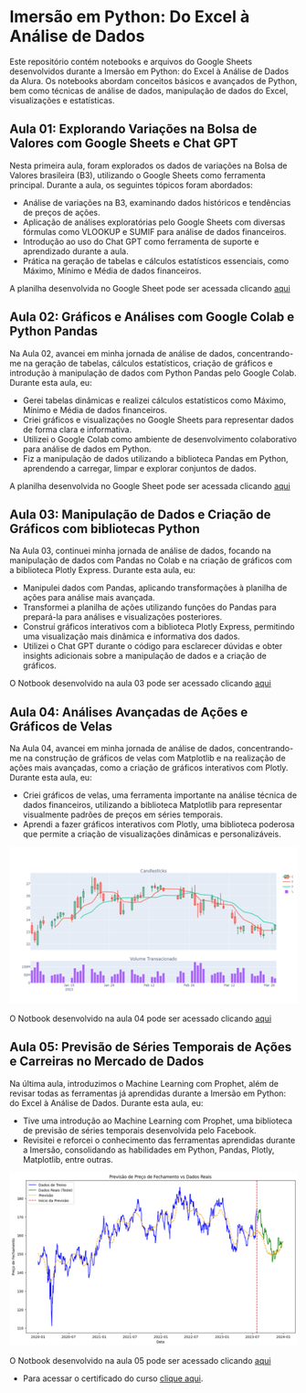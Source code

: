 # Imersão em Python: Do Excel à Análise de Dados

Este repositório contém notebooks e arquivos do Google Sheets desenvolvidos durante a Imersão em Python: do Excel à Análise de Dados da Alura. Os notebooks abordam conceitos básicos e avançados de Python, bem como técnicas de análise de dados, manipulação de dados do Excel, visualizações e estatísticas.


## Aula 01: Explorando Variações na Bolsa de Valores com Google Sheets e Chat GPT
Nesta primeira aula, foram explorados os dados de variações na Bolsa de Valores brasileira (B3), utilizando o Google Sheets como ferramenta principal. Durante a aula, os seguintes tópicos foram abordados:

- Análise de variações na B3, examinando dados históricos e tendências de preços de ações.
- Aplicação de análises exploratórias pelo Google Sheets com diversas fórmulas como VLOOKUP e SUMIF para análise de dados financeiros.
- Introdução ao uso do Chat GPT como ferramenta de suporte e aprendizado durante a aula.
- Prática na geração de tabelas e cálculos estatísticos essenciais, como Máximo, Mínimo e Média de dados financeiros.

A planilha desenvolvida no Google Sheet pode ser acessada clicando [aqui](https://docs.google.com/spreadsheets/d/19QHC4e06VXTx0sKtEMFF8l4iDC5ll_U3jJWh4RBtdaY/edit#gid=0)

## Aula 02: Gráficos e Análises com Google Colab e Python Pandas

Na Aula 02, avancei em minha jornada de análise de dados, concentrando-me na geração de tabelas, cálculos estatísticos, criação de gráficos e introdução à manipulação de dados com Python Pandas pelo Google Colab. Durante esta aula, eu:

- Gerei tabelas dinâmicas e realizei cálculos estatísticos como Máximo, Mínimo e Média de dados financeiros.
- Criei gráficos e visualizações no Google Sheets para representar dados de forma clara e informativa.
- Utilizei o Google Colab como ambiente de desenvolvimento colaborativo para análise de dados em Python.
- Fiz a manipulação de dados utilizando a biblioteca Pandas em Python, aprendendo a carregar, limpar e explorar conjuntos de dados.

A planilha desenvolvida no Google Sheet pode ser acessada clicando [aqui](https://docs.google.com/spreadsheets/d/19QHC4e06VXTx0sKtEMFF8l4iDC5ll_U3jJWh4RBtdaY/edit#gid=0)

## Aula 03: Manipulação de Dados e Criação de Gráficos com bibliotecas Python

Na Aula 03, continuei minha jornada de análise de dados, focando na manipulação de dados com Pandas no Colab e na criação de gráficos com a biblioteca Plotly Express. Durante esta aula, eu:

- Manipulei dados com Pandas, aplicando transformações à planilha de ações para análise mais avançada.
- Transformei a planilha de ações utilizando funções do Pandas para prepará-la para análises e visualizações posteriores.
- Construí gráficos interativos com a biblioteca Plotly Express, permitindo uma visualização mais dinâmica e informativa dos dados.
- Utilizei o Chat GPT durante o código para esclarecer dúvidas e obter insights adicionais sobre a manipulação de dados e a criação de gráficos.

O Notbook desenvolvido na aula 03 pode ser acessado clicando [aqui](Aula03.ipynb)

## Aula 04: Análises Avançadas de Ações e Gráficos de Velas

Na Aula 04, avancei em minha jornada de análise de dados, concentrando-me na construção de gráficos de velas com Matplotlib e na realização de ações mais avançadas, como a criação de gráficos interativos com Plotly. Durante esta aula, eu:

- Criei gráficos de velas, uma ferramenta importante na análise técnica de dados financeiros, utilizando a biblioteca Matplotlib para representar visualmente padrões de preços em séries temporais.
- Aprendi a fazer gráficos interativos com Plotly, uma biblioteca poderosa que permite a criação de visualizações dinâmicas e personalizáveis.
<p align="center">
  <img src="candlesticks.png">
</p>

O Notbook desenvolvido na aula 04 pode ser acessado clicando [aqui](Aula_04.ipynb)

## Aula 05: Previsão de Séries Temporais de Ações e Carreiras no Mercado de Dados

Na última aula, introduzimos o Machine Learning com Prophet, além de revisar todas as ferramentas já aprendidas durante a Imersão em Python: do Excel à Análise de Dados. Durante esta aula, eu:
- Tive uma introdução ao Machine Learning com Prophet, uma biblioteca de previsão de séries temporais desenvolvida pelo Facebook.
- Revisitei e reforcei o conhecimento das ferramentas aprendidas durante a Imersão, consolidando as habilidades em Python, Pandas, Plotly, Matplotlib, entre outras.
<p align="center">
  <img src="Previsão de preçoes de fechamento x dados reais.png">
</p>

O Notbook desenvolvido na aula 05 pode ser acessado clicando [aqui](Aula_05.ipynb)

- Para acessar o certificado do curso [clique aqui](https://drive.google.com/file/d/1ISKBlgJY6W-mArGGo57utnyYARa-MJjh/view?usp=sharing).
